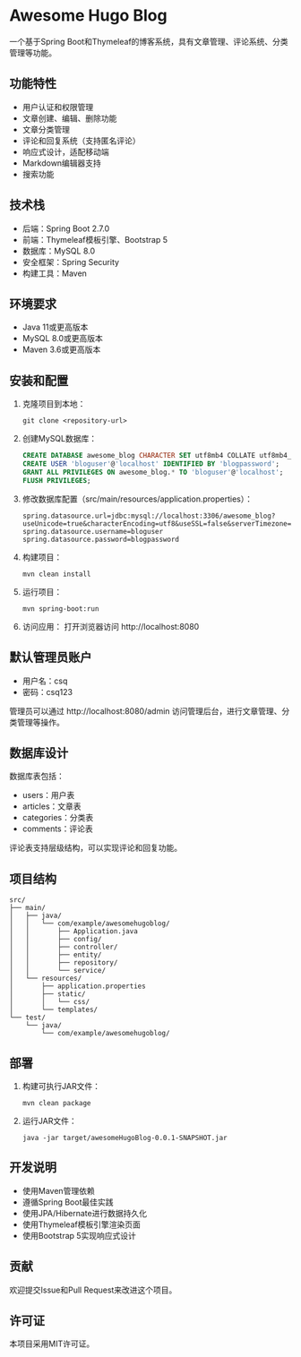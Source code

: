 # Awesome Hugo Blog

一个基于Spring Boot和Thymeleaf的博客系统，具有文章管理、评论系统、分类管理等功能。

## 功能特性

- 用户认证和权限管理
- 文章创建、编辑、删除功能
- 文章分类管理
- 评论和回复系统（支持匿名评论）
- 响应式设计，适配移动端
- Markdown编辑器支持
- 搜索功能

## 技术栈

- 后端：Spring Boot 2.7.0
- 前端：Thymeleaf模板引擎、Bootstrap 5
- 数据库：MySQL 8.0
- 安全框架：Spring Security
- 构建工具：Maven

## 环境要求

- Java 11或更高版本
- MySQL 8.0或更高版本
- Maven 3.6或更高版本

## 安装和配置

1. 克隆项目到本地：
   ```
   git clone <repository-url>
   ```

2. 创建MySQL数据库：
   ```sql
   CREATE DATABASE awesome_blog CHARACTER SET utf8mb4 COLLATE utf8mb4_unicode_ci;
   CREATE USER 'bloguser'@'localhost' IDENTIFIED BY 'blogpassword';
   GRANT ALL PRIVILEGES ON awesome_blog.* TO 'bloguser'@'localhost';
   FLUSH PRIVILEGES;
   ```

3. 修改数据库配置（src/main/resources/application.properties）：
   ```
   spring.datasource.url=jdbc:mysql://localhost:3306/awesome_blog?useUnicode=true&characterEncoding=utf8&useSSL=false&serverTimezone=Asia/Shanghai&allowPublicKeyRetrieval=true
   spring.datasource.username=bloguser
   spring.datasource.password=blogpassword
   ```

4. 构建项目：
   ```
   mvn clean install
   ```

5. 运行项目：
   ```
   mvn spring-boot:run
   ```

6. 访问应用：
   打开浏览器访问 http://localhost:8080

## 默认管理员账户

- 用户名：csq
- 密码：csq123

管理员可以通过 http://localhost:8080/admin 访问管理后台，进行文章管理、分类管理等操作。

## 数据库设计

数据库表包括：
- users：用户表
- articles：文章表
- categories：分类表
- comments：评论表

评论表支持层级结构，可以实现评论和回复功能。

## 项目结构

```
src/
├── main/
│   ├── java/
│   │   └── com/example/awesomehugoblog/
│   │       ├── Application.java
│   │       ├── config/
│   │       ├── controller/
│   │       ├── entity/
│   │       ├── repository/
│   │       └── service/
│   └── resources/
│       ├── application.properties
│       ├── static/
│       │   └── css/
│       └── templates/
└── test/
    └── java/
        └── com/example/awesomehugoblog/
```

## 部署

1. 构建可执行JAR文件：
   ```
   mvn clean package
   ```

2. 运行JAR文件：
   ```
   java -jar target/awesomeHugoBlog-0.0.1-SNAPSHOT.jar
   ```

## 开发说明

- 使用Maven管理依赖
- 遵循Spring Boot最佳实践
- 使用JPA/Hibernate进行数据持久化
- 使用Thymeleaf模板引擎渲染页面
- 使用Bootstrap 5实现响应式设计

## 贡献

欢迎提交Issue和Pull Request来改进这个项目。

## 许可证

本项目采用MIT许可证。
